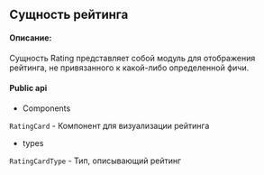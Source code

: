 ## Сущность рейтинга

#### Описание:

Сущность Rating представляет собой модуль для отображения рейтинга, не привязанного к какой-либо определенной фичи. 

#### Public api

- Components

`RatingCard` - Компонент для визуализации рейтинга

- types

`RatingCardType` - Тип, описывающий рейтинг   